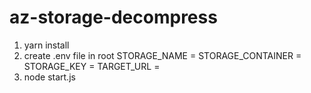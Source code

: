 # az-storage-decompress

1. yarn install
2. create .env file in root
  STORAGE_NAME = <upload storage>
  STORAGE_CONTAINER = <upload container>
  STORAGE_KEY = <upload key>
  TARGET_URL = <compressed file>
 3. node start.js
